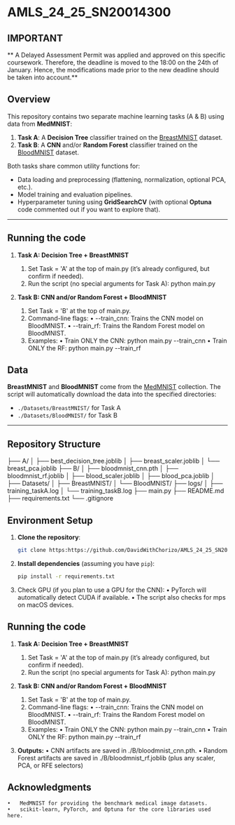 # AMLS_24_25_SN20014300
## IMPORTANT
** A Delayed Assessment Permit was applied and approved on this specific coursework. Therefore, the deadline is moved to the 18:00 on the 24th of January. Hence, the modifications made prior to the new deadline should be taken into account.**


## Overview

This repository contains two separate machine learning tasks (A & B) using data from **MedMNIST**:

1. **Task A**: A **Decision Tree** classifier trained on the [BreastMNIST](https://medmnist.com/) dataset.  
2. **Task B**: A **CNN** and/or **Random Forest** classifier trained on the [BloodMNIST](https://medmnist.com/) dataset.

Both tasks share common utility functions for:
- Data loading and preprocessing (flattening, normalization, optional PCA, etc.).
- Model training and evaluation pipelines.
- Hyperparameter tuning using **GridSearchCV** (with optional **Optuna** code commented out if you want to explore that).

---
## Running the code

1. **Task A: Decision Tree + BreastMNIST**
	1.	Set Task = 'A' at the top of main.py (it’s already configured, but confirm if needed).
	2.	Run the script (no special arguments for Task A):
        python main.py

2. **Task B: CNN and/or Random Forest + BloodMNIST**
    1.	Set Task = 'B' at the top of main.py.
	2.	Command-line flags:
	•	--train_cnn: Trains the CNN model on BloodMNIST.
	•	--train_rf:  Trains the Random Forest model on BloodMNIST.
    3.	Examples:
	•	Train ONLY the CNN:
    python main.py --train_cnn
    •	Train ONLY the RF:
    python main.py --train_rf
## Data

**BreastMNIST** and **BloodMNIST** come from the [MedMNIST](https://medmnist.com/) collection. The script will automatically download the data into the specified directories:
- `./Datasets/BreastMNIST/` for Task A
- `./Datasets/BloodMNIST/` for Task B

---

## Repository Structure
├── A/
│   ├── best_decision_tree.joblib
│   ├── breast_scaler.joblib
│   └── breast_pca.joblib
├── B/
│   ├── bloodmnist_cnn.pth
│   ├── bloodmnist_rf.joblib
│   ├── blood_scaler.joblib
│   ├── blood_pca.joblib
│   
├── Datasets/
│   ├── BreastMNIST/
│   └── BloodMNIST/
├── logs/
│   ├── training_taskA.log
│   └── training_taskB.log
├── main.py
├── README.md
├── requirements.txt
└── .gitignore


## Environment Setup

1. **Clone the repository**:
    ```bash
    git clone https:https://github.com/DavidWithChorizo/AMLS_24_25_SN20014300.git
2. **Install dependencies** (assuming you have `pip`):
    ```bash
    pip install -r requirements.txt
3.	Check GPU (if you plan to use a GPU for the CNN):
	•	PyTorch will automatically detect CUDA if available.
	•	The script also checks for mps on macOS devices.




## Running the code

1. **Task A: Decision Tree + BreastMNIST**
	1.	Set Task = 'A' at the top of main.py (it’s already configured, but confirm if needed).
	2.	Run the script (no special arguments for Task A):
        python main.py

2. **Task B: CNN and/or Random Forest + BloodMNIST**
    1.	Set Task = 'B' at the top of main.py.
	2.	Command-line flags:
	•	--train_cnn: Trains the CNN model on BloodMNIST.
	•	--train_rf:  Trains the Random Forest model on BloodMNIST.
    3.	Examples:
	•	Train ONLY the CNN:
    python main.py --train_cnn
    •	Train ONLY the RF:
    python main.py --train_rf

3. **Outputs:**
	•	CNN artifacts are saved in ./B/bloodmnist_cnn.pth.
	•	Random Forest artifacts are saved in ./B/bloodmnist_rf.joblib (plus any scaler, PCA, or RFE selectors)


## Acknowledgments
	•	MedMNIST for providing the benchmark medical image datasets.
	•	scikit-learn, PyTorch, and Optuna for the core libraries used here.

